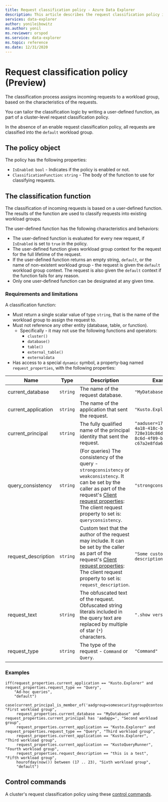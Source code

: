 ```yaml
---
title: Request classification policy - Azure Data Explorer
description: This article describes the request classification policy in Azure Data Explorer.
services: data-explorer
author: yonileibowitz
ms.author: yonil
ms.reviewer: orspod
ms.service: data-explorer
ms.topic: reference
ms.date: 12/31/2020
---
```

# Request classification policy (Preview)

The classification process assigns incoming requests to a workload group, based on the characteristics of the requests.

You can tailor the classification logic by writing a user-defined function, as part of a cluster-level request classification policy.

In the absence of an enable request classification policy, all requests are classified into the `default` workload group.

## The policy object

The policy has the following properties:

* `IsEnabled`: `bool` - Indicates if the policy is enabled or not.
* `ClassificationFunction`: `string` - The body of the function to use for classifying requests.

## The classification function

The classification of incoming requests is based on a user-defined function. The results of the function are used to classify requests into existing workload groups.

The user-defined function has the following characteristics and behaviors:

* The user-defined function is evaluated for every new request, if `IsEnabled` is set to `true` in the policy.
* The user-defined function gives workload group context for the request for the full lifetime of the request.
* If the user-defined function returns an empty string, `default`, or the name of non-existent workload group - the request is given the `default` workload group context.
  The request is also given the `default` context if the function fails for any reason.
* Only one user-defined function can be designated at any given time.

### Requirements and limitations

A classification function:

* Must return a single scalar value of type `string`, that is the name of the workload group to assign the request to.
* Must not reference any other entity (database, table, or function).
  * Specifically - it may not use the following functions and operators:
    * `cluster()`
    * `database()`
    * `table()`
    * `external_table()`
    * `externaldata`
* Has access to a special `dynamic` symbol, a property-bag named `request_properties`, with the following properties:

| Name                | Type     | Description                                                                                                                                                                                                                                                               | Example                                                                               |
|---------------------|----------|---------------------------------------------------------------------------------------------------------------------------------------------------------------------------------------------------------------------------------------------------------------------------|---------------------------------------------------------------------------------------|
| current_database    | `string` | The name of the request database.                                                                                                                                                                                                                                         | `"MyDatabase"`                                                                        |
| current_application | `string` | The name of the application that sent the request.                                                                                                                                                                                                                        | `"Kusto.Explorer"`                                                                    |
| current_principal   | `string` | The fully qualified name of the principal identity that sent the request.                                                                                                                                                                                                 | `"aaduser=1793eb1f-4a18-418c-be4c-728e310c86d3;83af1c0e-8c6d-4f09-b249-c67a2e8fda65"` |
| query_consistency   | `string` | (For queries) The consistency of the query - `strongconsistency` or `weakconsistency`. It can be set by the caller as part of the request's [Client request properties](../api/netfx/request-properties.md): The client request property to set is: `queryconsistency`.   | `"strongconsistency"`                                                                 |
| request_description | `string` | Custom text that the author of the request may include. It can be set by the caller as part of the request's [Client request properties](../api/netfx/request-properties.md): The client request property to set is: `request_description`.                               | `"Some custom description"`                                                           |
| request_text        | `string` | The obfuscated text of the request. Obfuscated string literals included in the query text are replaced by multiple of star (`*`) characters.                                                                                                                              | `".show version"`                                                                     |
| request_type        | `string` | The type of the request - `Command` or `Query`.                                                                                                                                                                                                                           | `"Command"`                                                                           |

### Examples

```kusto
iff(request_properties.current_application == "Kusto.Explorer" and request_properties.request_type == "Query",
    "Ad-hoc queries",
    "default")
```

```kusto
case(current_principal_is_member_of('aadgroup=somesecuritygroup@contoso.com'), "First workload group",
     request_properties.current_database == "MyDatabase" and request_properties.current_principal has 'aadapp=', "Second workload group",
     request_properties.current_application == "Kusto.Explorer" and request_properties.request_type == "Query", "Third workload group",
     request_properties.current_application == "Kusto.Explorer", "Third workload group",
     request_properties.current_application == "KustoQueryRunner", "Fourth workload group",
     request_properties.request_description == "this is a test", "Fifth workload group",
     hourofday(now()) between (17 .. 23), "Sixth workload group",
     "default")
```

## Control commands

A cluster's request classification policy using these [control commands](request-classification-policy-commands.md).
